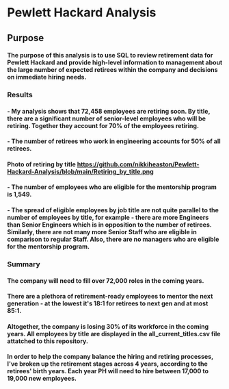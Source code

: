 # Pewlett Hackard Analysis
## Purpose

#### The purpose of this analysis is to use SQL to review retirement data for Pewlett Hackard and provide high-level information to management about the large number of expected retirees within the company and decisions on immediate hiring needs.

### Results
#### - My analysis shows that 72,458 employees are retiring soon. By title, there are a significant number of senior-level employees who will be retiring. Together they account for 70% of the employees retiring. 
#### - The number of retirees who work in engineering accounts for 50% of all retirees. 

#### Photo of retiring by title https://github.com/nikkiheaston/Pewlett-Hackard-Analysis/blob/main/Retiring_by_title.png

#### - The number of employees who are eligible for the mentorship program is 1,549.
#### - The spread of eligible employees by job title are not quite parallel to the number of employees by title, for example - there are more Engineers than Senior Engineers which is in opposition to the number of retirees. Similarly, there are not many more Senior Staff who are eligible in comparison to regular Staff. Also, there are no managers who are eligible for the mentorship program.

### Summary
#### The company will need to fill over 72,000 roles in the coming years. 
#### There are a plethora of retirement-ready employees to mentor the next generation - at the lowest it's 18:1 for retirees to next gen and at most 85:1. 
#### Altogether, the company is losing 30% of its workforce in the coming years. All employees by title are displayed in the all_current_titles.csv file attatched to this repository.
#### In order to help the company balance the hiring and retiring processes, I've broken up the retirement stages across 4 years, according to the retirees' birth years. Each year PH will need to hire between 17,000 to 19,000 new employees. 
